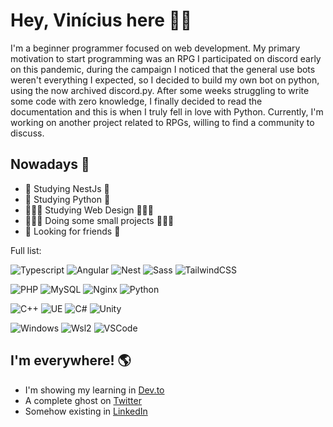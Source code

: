 
# Hey, Vinícius here ✌🏽
I'm a beginner programmer focused on web development. My primary motivation to start programming was an RPG I participated on discord early on this pandemic, during the campaign I noticed that the general use bots weren't everything I expected, so I decided to build my own bot on python, using the now archived discord.py. After some weeks struggling to write some code with zero knowledge, I finally decided to read the documentation and this is when I truly fell in love with Python. Currently, I'm working on another project related to RPGs, willing to find a community to discuss.

## Nowadays 📅
- 🐯 Studying NestJs 🐯
- 🐍 Studying Python 🐍
- 🧑🏽‍🎨 Studying Web Design 🧑🏽‍🎨
- 🧑🏽‍💻 Doing some small projects 🧑🏽‍💻
- 🤖 Looking for friends 🤖

Full list:

![Typescript](https://img.shields.io/badge/Typescript-black?style=for-the-badge&logo=typescript)
![Angular](https://img.shields.io/badge/Angular-black?style=for-the-badge&logo=angular)
![Nest](https://img.shields.io/badge/Nest-black?style=for-the-badge&logo=nestjs&logoColor=e0234e)
![Sass](https://img.shields.io/badge/Sass-black?style=for-the-badge&logo=sass&logoColor=CC6699)
![TailwindCSS](https://img.shields.io/badge/Tailwind_CSS-black?style=for-the-badge&logo=tailwind-css&logoColor=38B2AC)

![PHP](https://img.shields.io/badge/PHP-black?style=for-the-badge&logo=php&logoColor=blue)
![MySQL](https://img.shields.io/badge/MySQL-black?style=for-the-badge&logo=mysql&logoColor=white)
![Nginx](https://img.shields.io/badge/Nginx-black?style=for-the-badge&logo=nginx&logoColor=009639)
![Python](https://img.shields.io/badge/Python-black?style=for-the-badge&logo=python&logoColor=3776AB)

![C++](https://img.shields.io/badge/C%2B%2B-black?style=for-the-badge&logo=c%2B%2B&logoColor=00599C)
![UE](https://img.shields.io/badge/unrealengine-black.svg?style=for-the-badge&logo=unrealengine&logoColor=white)
![C#](https://img.shields.io/badge/C%23-black?style=for-the-badge&logo=c-sharp&logoColor=239120)
![Unity](https://img.shields.io/badge/Unity-black?style=for-the-badge&logo=unity&logoColor=white)

![Windows](https://img.shields.io/badge/Windows-black?style=for-the-badge&logo=windows&logoColor=blue)
![Wsl2](https://img.shields.io/badge/Wsl2-black?style=for-the-badge&logo=linux)
![VSCode](https://img.shields.io/badge/VSCode-black?style=for-the-badge&logo=visual-studio-code&logoColor=2D9EE9)

## I'm everywhere! 🌎
- I'm showing my learning in <a href="https://dev.to/vinic">Dev.to</a>
- A complete ghost on <a href="https://twitter.com/viniciusithalo">Twitter</a>
- Somehow existing in <a href="https://www.linkedin.com/in/vinithalo">LinkedIn</a>

<!--
**ViniciusIth/ViniciusIth** is a ✨ _special_ ✨ repository because its `README.md` (this file) appears on your GitHub profile.

Here are some ideas to get you started:

- 🔭 I’m currently working on ...
- 🌱 I’m currently learning ...
- 👯 I’m looking to collaborate on ...
- 🤔 I’m looking for help with ...
- 💬 Ask me about ...
- 📫 How to reach me: ...
- 😄 Pronouns: ...
- ⚡ Fun fact: ...
-->

